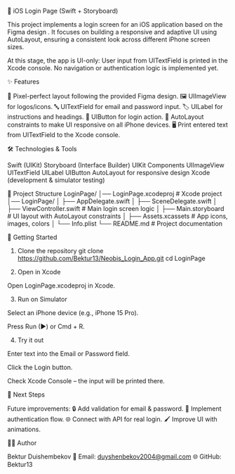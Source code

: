 📱 iOS Login Page (Swift + Storyboard)

This project implements a login screen for an iOS application based on the Figma design
.
It focuses on building a responsive and adaptive UI using AutoLayout, ensuring a consistent look across different iPhone screen sizes.

At this stage, the app is UI-only:
User input from UITextField is printed in the Xcode console.
No navigation or authentication logic is implemented yet.

✨ Features

🎨 Pixel-perfect layout following the provided Figma design.
🖼️ UIImageView for logos/icons.
🔤 UITextField for email and password input.
🏷️ UILabel for instructions and headings.
🔘 UIButton for login action.
📐 AutoLayout constraints to make UI responsive on all iPhone devices.
🖥️ Print entered text from UITextField to the Xcode console.

🛠️ Technologies & Tools

Swift (UIKit)
Storyboard (Interface Builder)
UIKit Components
UIImageView
UITextField
UILabel
UIButton
AutoLayout for responsive design
Xcode (development & simulator testing)

📂 Project Structure
LoginPage/
│── LoginPage.xcodeproj       # Xcode project
│── LoginPage/
│   ├── AppDelegate.swift
│   ├── SceneDelegate.swift
│   ├── ViewController.swift  # Main login screen logic
│   ├── Main.storyboard       # UI layout with AutoLayout constraints
│   ├── Assets.xcassets       # App icons, images, colors
│   └── Info.plist
└── README.md                 # Project documentation

🚀 Getting Started
1. Clone the repository
git clone https://github.com/Bektur13/Neobis_Login_App.git
cd LoginPage

2. Open in Xcode

Open LoginPage.xcodeproj in Xcode.

3. Run on Simulator

Select an iPhone device (e.g., iPhone 15 Pro).

Press Run (▶) or Cmd + R.

4. Try it out

Enter text into the Email or Password field.

Click the Login button.

Check Xcode Console – the input will be printed there.

📌 Next Steps

Future improvements:
🔒 Add validation for email & password.
🔑 Implement authentication flow.
🌐 Connect with API for real login.
🖌️ Improve UI with animations.

👨‍💻 Author

Bektur Duishembekov
📧 Email: duyshenbekov2004@gmail.com
🌐 GitHub: Bektur13
